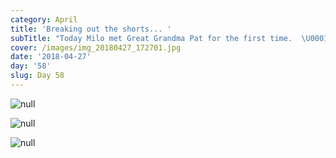 ```yaml
---
category: April
title: 'Breaking out the shorts... '
subTitle: "Today Milo met Great Grandma Pat for the first time.  \U0001F60A"
cover: /images/img_20180427_172701.jpg
date: '2018-04-27'
day: '58'
slug: Day 58
---
```

![null](/images/img_20180427_172701.jpg)

![null](/images/img_20180427_172920.jpg)

![null](/images/img_20180427_182831.jpg)
